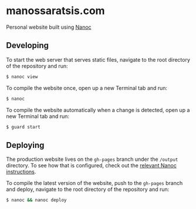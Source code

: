 # manossaratsis.com

Personal website built using [Nanoc](https://nanoc.ws)

## Developing

To start the web server that serves static files, navigate to the root directory of the repository
and run:

```bash
$ nanoc view
```

To compile the website once, open up a new Terminal tab and run:

```bash
$ nanoc
```

To compile the website automatically when a change is detected, open up a new Terminal tab and run:

```bash
$ guard start
```

## Deploying

The production website lives on the `gh-pages` branch under the `/output` directory. To see how that
is configured, check out the [relevant Nanoc instructions](https://nanoc.ws/doc/deploying/#with-git).

To compile the latest version of the website, push to the `gh-pages` branch and deploy, navigate to
the root directory of the repository and run:

```bash
$ nanoc && nanoc deploy
```
